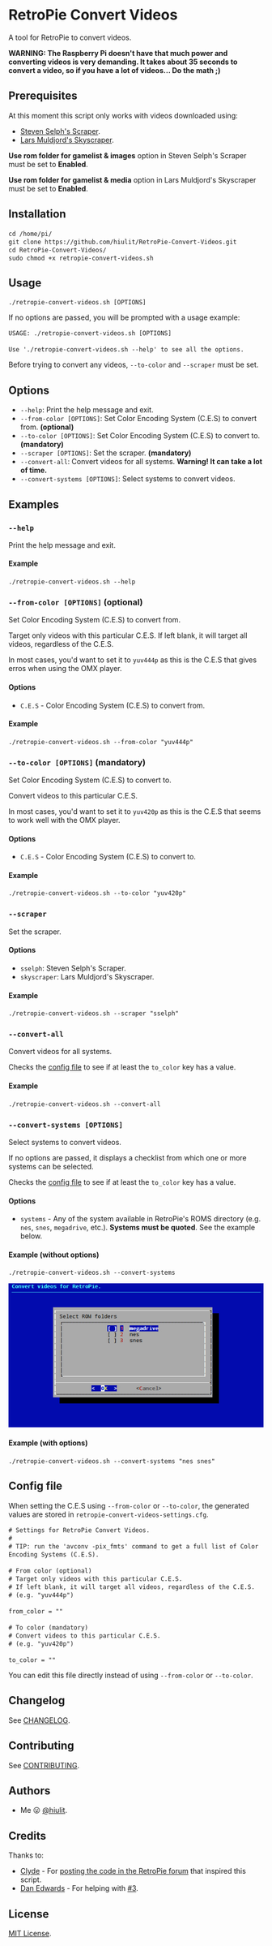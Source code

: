 # RetroPie Convert Videos

A tool for RetroPie to convert videos.

**WARNING: The Raspberry Pi doesn't have that much power and converting videos is very demanding. It takes about 35 seconds to convert a video, so if you have a lot of videos... Do the math ;)**

## Prerequisites

At this moment this script only works with videos downloaded using:

* [Steven Selph's Scraper](https://github.com/retropie/retropie-setup/wiki/scraper#steven-selphs-scraper).
* [Lars Muldjord's Skyscraper](https://github.com/retropie/retropie-setup/wiki/scraper#lars-muldjords-skyscraper).

**Use rom folder for gamelist & images** option in Steven Selph's Scraper must be set to **Enabled**.

**Use rom folder for gamelist & media** option in Lars Muldjord's Skyscraper must be set to **Enabled**.

## Installation

```
cd /home/pi/
git clone https://github.com/hiulit/RetroPie-Convert-Videos.git
cd RetroPie-Convert-Videos/
sudo chmod +x retropie-convert-videos.sh
```

## Usage

```
./retropie-convert-videos.sh [OPTIONS]
```

If no options are passed, you will be prompted with a usage example:

```
USAGE: ./retropie-convert-videos.sh [OPTIONS]

Use './retropie-convert-videos.sh --help' to see all the options.
```

Before trying to convert any videos, `--to-color` and `--scraper` must be set.

## Options

* `--help`: Print the help message and exit.
* `--from-color [OPTIONS]`: Set Color Encoding System (C.E.S) to convert from. **(optional)**
* `--to-color [OPTIONS]`: Set Color Encoding System (C.E.S) to convert to. **(mandatory)**
* `--scraper [OPTIONS]`: Set the scraper. **(mandatory)**
* `--convert-all`: Convert videos for all systems. **Warning! It can take a lot of time.**
* `--convert-systems [OPTIONS]`: Select systems to convert videos.

## Examples

### `--help`

Print the help message and exit.

#### Example

```
./retropie-convert-videos.sh --help
```

### `--from-color [OPTIONS]` (optional)

Set Color Encoding System (C.E.S) to convert from.

Target only videos with this particular C.E.S.
If left blank, it will target all videos, regardless of the C.E.S.

In most cases, you'd want to set it to `yuv444p` as this is the C.E.S that gives erros when using the OMX player.

#### Options

* `C.E.S` - Color Encoding System (C.E.S) to convert from.

#### Example

```
./retropie-convert-videos.sh --from-color "yuv444p"
```

### `--to-color [OPTIONS]` (mandatory)

Set Color Encoding System (C.E.S) to convert to.

Convert videos to this particular C.E.S.

In most cases, you'd want to set it to `yuv420p` as this is the C.E.S that seems to work well with the OMX player.

#### Options

* `C.E.S` - Color Encoding System (C.E.S) to convert to.

#### Example

```
./retropie-convert-videos.sh --to-color "yuv420p"
```

### `--scraper`

Set the scraper.

#### Options

* `sselph`: Steven Selph's Scraper.
* `skyscraper`: Lars Muldjord's Skyscraper.

#### Example

```
./retropie-convert-videos.sh --scraper "sselph"
```

### `--convert-all`

Convert videos for all systems.

Checks the [config file](/retropie-convert-videos-settings.cfg) to see if at least the `to_color` key has a value.

#### Example

```
./retropie-convert-videos.sh --convert-all
```

### `--convert-systems [OPTIONS]`

Select systems to convert videos.

If no options are passed, it displays a checklist from which one or more systems can be selected.

Checks the [config file](/retropie-convert-videos-settings.cfg) to see if at least the `to_color` key has a value.

#### Options

* `systems` - Any of the system available in RetroPie's ROMS directory (e.g. `nes`, `snes`, `megadrive`, etc.). **Systems must be quoted**. See the example below.

#### Example (without options)

```
./retropie-convert-videos.sh --convert-systems
```

![RetroPie Convert Videos checklist example](examples/retropie-convert-videos-checklist.jpg)

#### Example (with options)

```
./retropie-convert-videos.sh --convert-systems "nes snes"
```

## Config file

When setting the C.E.S using `--from-color` or `--to-color`, the generated values are stored in `retropie-convert-videos-settings.cfg`.

```
# Settings for RetroPie Convert Videos.
#
# TIP: run the 'avconv -pix_fmts' command to get a full list of Color Encoding Systems (C.E.S).

# From color (optional)
# Target only videos with this particular C.E.S.
# If left blank, it will target all videos, regardless of the C.E.S.
# (e.g. "yuv444p")

from_color = ""

# To color (mandatory)
# Convert videos to this particular C.E.S.
# (e.g. "yuv420p")

to_color = ""
```

You can edit this file directly instead of using `--from-color` or `--to-color`.

## Changelog

See [CHANGELOG](/CHANGELOG.md).

## Contributing

See [CONTRIBUTING](/CONTRIBUTING.md).

## Authors

* Me 😛 [@hiulit](https://github.com/hiulit).

## Credits

Thanks to:

* [Clyde](https://retropie.org.uk/forum/user/clyde) - For [posting the code in the RetroPie forum](https://retropie.org.uk/forum/topic/15362/here-s-a-script-to-batch-convert-yuv-4-4-4-videos-to-yuv-4-2-0-in-retropie-linux) that inspired this script.
* [Dan Edwards](https://github.com/edwardsd97) - For helping with [#3](https://github.com/hiulit/RetroPie-Convert-Videos/pull/3).

## License

[MIT License](/LICENSE).
